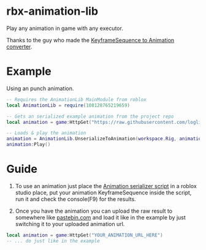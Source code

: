 # rbx-animation-lib
Play any animation in game with any executor.

Thanks to the guy who made the [KeyframeSequence to Animation converter](https://devforum.roblox.com/t/keyframesequance-to-animation-v4/3137384).

# Example
Using an punch animation.
```lua
-- Requires the AnimationLib MainModule from roblox
local AnimationLib = require(108128765219659)

-- Gets an serialized example animation from the project repo
local animation = game:HttpGet("https://raw.githubusercontent.com/loglizzy/rbx-animation-lib/refs/heads/main/animations/Rock%20Breaking%20Punch.txt")

-- Loads & play the animation
animation = AnimationLib.UnserializeToAnimation(workspace.Rig, animation)
animation:Play()
```

# Guide
1. To use an animation just place the [Animation serializer script](https://github.com/loglizzy/rbx-animation-lib/blob/main/Animation%20serializer%20script.rbxm) in a roblox studio place, put your animation KeyframeSequence inside the script, run it and check the console(F9) for the results.

2. Once you have the animation you can upload the raw result to somewhere like [pastebin.com](https://pastebin.com/) and load it like in the example by just switching it to your uploaded animation url.
```lua
local animation = game:HttpGet("YOUR_ANIMATION_URL_HERE")
-- ... do just like in the example
```
